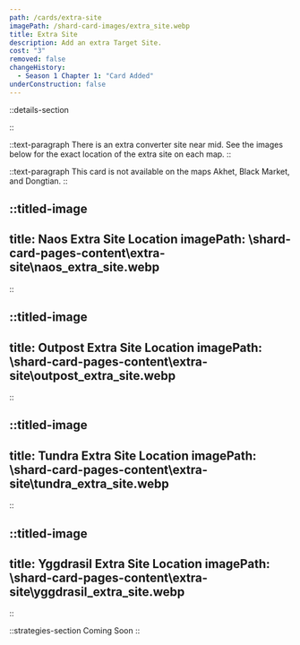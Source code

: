 ```yaml
---
path: /cards/extra-site
imagePath: /shard-card-images/extra_site.webp
title: Extra Site
description: Add an extra Target Site.
cost: "3"
removed: false
changeHistory:
  - Season 1 Chapter 1: "Card Added"
underConstruction: false
---
```


::details-section

::

::text-paragraph
There is an extra converter site near mid. See the images below for the exact location of the extra site on each map.
::

::text-paragraph
This card is not available on the maps Akhet, Black Market, and Dongtian.
::

::titled-image
---
title: Naos Extra Site Location
imagePath: \shard-card-pages-content\extra-site\naos_extra_site.webp
---
::

::titled-image
---
title: Outpost Extra Site Location
imagePath: \shard-card-pages-content\extra-site\outpost_extra_site.webp
---
::

::titled-image
---
title: Tundra Extra Site Location
imagePath: \shard-card-pages-content\extra-site\tundra_extra_site.webp
---
::

::titled-image
---
title: Yggdrasil Extra Site Location
imagePath: \shard-card-pages-content\extra-site\yggdrasil_extra_site.webp
---
::

::strategies-section
Coming Soon
::
